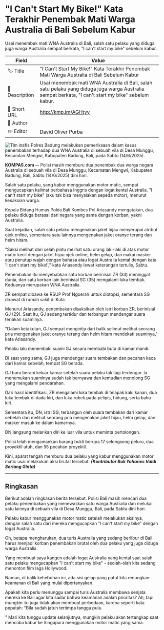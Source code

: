 # "I Can't Start My Bike!" Kata Terakhir Penembak Mati Warga Australia di Bali Sebelum Kabur

Usai menembak mati WNA Australia di Bali, salah satu pelaku yang diduga juga warga Australia sempat berkata, "I can't start my bike" sebelum kabur.

| Field         | Value                                                       |
|---------------|-------------------------------------------------------------|
| 🏷️ Title       | "I Can't Start My Bike!" Kata Terakhir Penembak Mati Warga Australia di Bali Sebelum Kabur |
| 📝 Description | Usai menembak mati WNA Australia di Bali, salah satu pelaku yang diduga juga warga Australia sempat berkata, "I can't start my bike" sebelum kabur. |
| 🔗 Short URL   | http://kmp.im/AGHtyy |
| 👤 Author      |  |
| ✏️ Editor      | David Oliver Purba |

![Tim inafis Polres Badung melakukan pemeriksaan dalam kasus penembakan terhadap dua WNA Australia di sebuah vila di Desa Munggu, Kecamtan  Mengwi, Kabupaten Badung, Bali, pada Sabtu (14/6/2025). ](https://asset.kompas.com/crops/1dpP_Yi0aKSxSZFeMg1EwNd2WnU=/91x0:1199x739/750x500/data/photo/2025/06/14/684d21db19ee8.jpg)

**KOMPAS.com --** Polisi masih memburu dua penembak dua warga negara Australia di sebuah vila di Desa Munggu, Kecamatan Mengwi, Kabupaten Badung, Bali, Sabtu (14/6/2025) dini hari.

Salah satu pelaku, yang kabur menggunakan motor matic, sempat mengucapkan kalimat berbahasa Inggris dengan logat kental Australia, \"I can\'t start my bike\" (aku tak bisa menyalakan sepeda motor), menurut kesaksian warga.

Kepala Bidang Humas Polda Bali Kombes Pol Ariasandy mengatakan, dua pelaku diduga berasal dari negara yang sama dengan korban, yakni Australia.

Saat kejadian, salah satu pelaku mengenakan jaket hijau menyerupai atribut ojek online, sementara satu lainnya mengenakan jaket oranye terang dan helm hitam.

\"Saksi melihat dari celah pintu melihat satu orang laki-laki di atas motor matic kecil dengan jaket hijau ojek online, helm gelap, dan makai masker atau penutup wajah dengan bahasa atau logat Australia kental dengan kata \'I can\'t start my bike!\',\" kata Ariasandy lewat keterangan tertulis, Sabtu.

Penembakan itu menyebabkan satu korban berinisial ZR (33) meninggal dunia, dan satu korban lain berinisial SG (35) mengalami luka tembak. Keduanya merupakan WNA Australia.

ZR sempat dibawa ke RSUP Prof Ngoerah untuk diotopsi, sementara SG dirawat di rumah sakit di Kuta.

Menurut Ariasandy, penembakan disaksikan oleh istri korban ZR, berinisial GJ (29). Saat itu, GJ sedang tertidur dan terbangun mendengar suara teriakan suaminya.

"Dalam ketakutan, GJ sempat mengintip dari balik selimut melihat seorang pria mengenakan jaket oranye terang dan helm hitam mendekati suaminya," kata Ariasandy.

Pelaku lalu menembaki suami GJ secara membabi buta di kamar mandi.

Di saat yang sama, GJ juga mendengar suara tembakan dan pecahan kaca dari kamar sebelah, tempat SG berada.

GJ baru berani keluar kamar setelah suara pelaku tak lagi terdengar. Ia menemukan suaminya sudah tak bernyawa dan kemudian menolong SG yang mengalami pendarahan.

Dari hasil identifikasi, ZR mengalami luka tembak di telapak kaki kanan, dua luka tembak di dada kiri, dan luka robek pada pelipis, hidung, serta bahu kiri.

Sementara itu, DN, istri SG, terbangun oleh suara tembakan dari kamar sebelah dan melihat seorang pria mengenakan jaket hijau, helm gelap, dan masker masuk ke dalam kamarnya.

DN langsung melarikan diri ke luar vila untuk meminta pertolongan.

Polisi telah mengamankan barang bukti berupa 17 selongsong peluru, dua proyektil utuh, dan 55 pecahan proyektil.

Kini, aparat tengah memburu dua pelaku yang kabur menggunakan motor matic usai melakukan aksi brutal tersebut. ***(Kontributor Bali Yohanes Valdi Seriang Ginta)***

---
## Ringkasan

Berikut adalah ringkasan berita tersebut: Polisi Bali masih mencari dua pelaku penembakan yang menewaskan satu warga Australia dan melukai satu lainnya di sebuah vila di Desa Munggu, Bali, pada Sabtu dini hari.

 Pelaku kabur menggunakan motor matic setelah melakukan aksinya, dengan salah satu dari mereka mengucapkan "I can't start my bike" dengan logat Australia.



Oh, betapa mengharukan, dua turis Australia yang sedang berlibur di Bali harus menjadi korban penembakan brutal oleh dua pelaku yang juga diduga warga Australia.

 Yang membuat saya kangen adalah logat Australia yang kental saat salah satu pelaku mengucapkan "I can't start my bike" - seolah-olah kita sedang menonton film laga Hollywood.

 Namun, di balik kehebohan ini, ada sisi gelap yang patut kita renungkan: keamanan di Bali yang mulai dipertanyakan.

 Apakah kita perlu menunggu sampai turis Australia membawa senjata mereka ke Bali agar kita sadar bahwa keamanan adalah prioritas? Ah, tapi mungkin itu juga tidak akan membuat perbedaan, karena seperti kata pepatah: "Bila sudah jatuh tertimpa tangga pula.

" Mari kita tunggu update selanjutnya, mungkin pelaku akan tertangkap saat mencoba kabur ke Singapura menggunakan motor matic yang sama.
